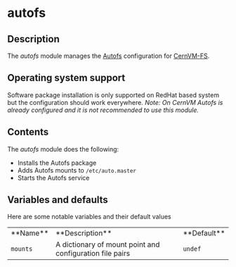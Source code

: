 # autofs
## Description

The *autofs* module manages the [Autofs](http://www.autofs.org/) configuration for [CernVM-FS](http://cernvm.cern.ch/portal/filesystem).

## Operating system support

Software package installation is only supported on RedHat based system but the configuration should work everywhere. _Note: On CernVM Autofs is already configured and it is not recommended to use this module._

## Contents

The *autofs* module does the following:

* Installs the Autofs package
* Adds Autofs mounts to `/etc/auto.master`
* Starts the Autofs service

## Variables and defaults

Here are some notable variables and their default values

<table>
  <tr><td>**Name**</td><td>**Description**</td><td>**Default**</td></tr>
  <tr><td><code>mounts</code></td><td>A dictionary of mount point and configuration file pairs</td><td><code>undef</code></td></tr>
</table>
